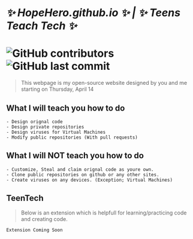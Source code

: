 # _✨ HopeHero.github.io ✨ | ✨ Teens Teach Tech ✨_
# ![GitHub contributors](https://img.shields.io/github/contributors/HopeHero/HopeHero.github.io) ![GitHub last commit](https://img.shields.io/github/last-commit/HopeHero/HopeHero.github.io)
> This webpage is my open-source website designed by you and me starting on Thursday, April 14

## What I will teach you how to do
```
- Design orignal code
- Design private repositories
- Design viruses for Virtual Machines
- Modify public repositories (With pull requests)

```

## What I will NOT teach you how to do
```
- Customize, Steal and claim orignal code as youre own.
- Clone public repositories on github or any other sites.
- Create viruses on any devices. (Exception; Virtual Machines)
```

## TeenTech
> Below is an extension which is helpfull for learning/practicing code and creating code.
```sh
Extension Coming Soon
```
##
